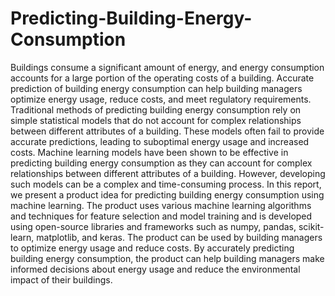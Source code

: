 # Predicting-Building-Energy-Consumption

Buildings consume a significant amount of energy, and energy consumption accounts for a large portion of the operating costs of a building. Accurate prediction of building energy consumption can help building managers optimize energy usage, reduce costs, and meet regulatory requirements. Traditional methods of predicting building energy consumption rely on simple statistical models that do not account for complex relationships between different attributes of a building. These models often fail to provide accurate predictions, leading to suboptimal energy usage and increased costs.
Machine learning models have been shown to be effective in predicting building energy consumption as they can account for complex relationships between different attributes of a building. However, developing such models can be a complex and time-consuming process. In this report, we present a product idea for predicting building energy consumption using machine learning. The product uses various machine learning algorithms and techniques for feature selection and model training and is developed using open-source libraries and frameworks such as numpy, pandas, scikit-learn, matplotlib, and keras. The product can be used by building managers to optimize energy usage and reduce costs. By accurately predicting building energy consumption, the product can help building managers make informed decisions about energy usage and reduce the environmental impact of their buildings.
